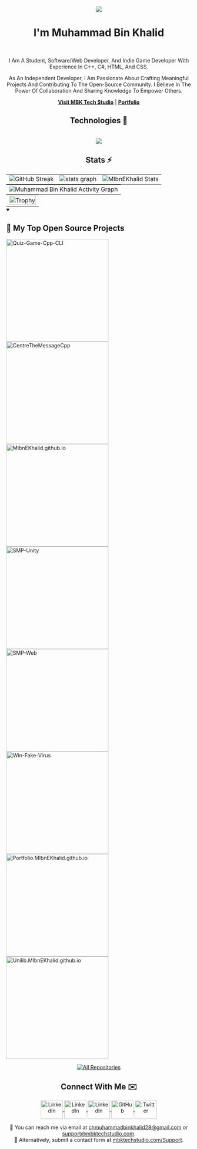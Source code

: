 <div align="center">
    <img src="https://profile-counter.glitch.me/mibnekhalid/count.svg?"  />
 </div>
 <div>
    <h1 align="center">I'm Muhammad Bin Khalid</h1>
 </div>
 <br />
<p align="center">
I Am A Student, Software/Web Developer, And Indie Game Developer With Experience In C++, C#, HTML, And CSS.
</p>
<p align="center">
As An Independent Developer, I Am Passionate About Crafting Meaningful Projects And Contributing To The Open-Source Community. I Believe In The Power Of Collaboration And Sharing Knowledge To Empower Others.
</p>
 <p align="center">
    <a href="https://MIbnEKhalid.github.io" target="_blank"><b>Visit MBK Tech Studio</b></a> |
    <a href="https://ibnekhalid.me" target="_blank"><b>Portfolio</b></a>
 </p>
 <h2 align="center">
    Technologies 🔧
 </h2>
 <p align="center">
    <a >
    <br />
    <img src="https://skillicons.dev/icons?i=arduino,cpp,java,cs,unity,html,css,androidstudio,linux,arch,kali,ubuntu,windows"/>
    </a>
 </p>
 <h2 align="center">
    Stats ⚡️
 </h2>
 <table style="border:none;margin:0 auto" align="center">
    <tr style="border:none;">
       <td style="border:none;">
          <img src="https://github-readme-streak-stats.herokuapp.com/?user=MIbnEKhalid&theme=transparent&hide_border=true" alt="GitHub Streak" />
       </td>
       <td style="border:none;">
          <img src="https://github-readme-stats.vercel.app/api?username=MIbnEKhalid&hide_title=true&include_all_commits=false&count_private=true&theme=transparent&hide_border=true"   alt="stats graph" />
       </td>
       <td style="border:none;">
          <img src="https://github-readme-stats.vercel.app/api/top-langs/?username=MIbnEKhalid&layout=compact&theme=transparent&hide_border=true&hide=ShaderLab,HLSL" alt="MIbnEKhalid Stats" />
       </td>
    </tr>
 </table>
 <table style="border:none;margin:0 auto" align="center">
    <tr style="border:none;margin:0 auto" align="center">
       <td style="border:none;">
          <img src="https://github-readme-activity-graph.vercel.app/graph?username=MIbnEKhalid&theme=github-dark&hide_border=true"  alt="Muhammad Bin Khalid Activity Graph" />
       </td>
    </tr>
 </table>
 <table style="border:none;margin:0 auto" align="center">
    <tr style="border:none;">
       <td style="border:none;">
        <!--  <img src="https://github-profile-trophy.vercel.app?username=MIbnEKhalid&theme=algolia&column=-1&row=1&margin-w=8&margin-h=8&no-bg=true&no-frame=true&order=4" height="150" alt="trophy graph"  /> -->
           <img src="https://github-profile-trophy.vercel.app/?username=MIbnEKhalid&theme=algolia&no-frame=true&no-bg=true&row=1&column=7" width="100%" alt="Trophy" align="middle"  />  
       </td>
    </tr>
 </table>
 




 
 
<details open> 
  <summary><h2>📘 My Top Open Source Projects</h2></summary>
 
  <p align="left">
    <a href="https://github.com/MIbnEKhalid/Quiz-Game-Cpp-CLI"><img width="278" src="https://denvercoder1-github-readme-stats.vercel.app/api/pin/?username=MIbnEKhalid&repo=Quiz-Game-Cpp-CLI&theme=react&bg_color=1F222E&title_color=F85D7F&hide_border=true&icon_color=F8D866&show_icons=false" alt="Quiz-Game-Cpp-CLI"></a>
    <a href="https://github.com/MIbnEKhalid/CentreTheMessageCpp"><img width="278" src="https://denvercoder1-github-readme-stats.vercel.app/api/pin/?username=MIbnEKhalid&repo=CentreTheMessageCpp&theme=react&bg_color=1F222E&title_color=F85D7F&hide_border=true&icon_color=F8D866&show_icons=false" alt="CentreTheMessageCpp"></a>
    <a href="https://github.com/MIbnEKhalid/MIbnEKhalid.github.io"><img width="278" src="https://denvercoder1-github-readme-stats.vercel.app/api/pin?username=MIbnEKhalid&repo=MIbnEKhalid.github.io&theme=react&bg_color=1F222E&title_color=F85D7F&hide_border=true&icon_color=F8D866&show_icons=false" alt="MIbnEKhalid.github.io"></a>
    <a href="https://github.com/MIbnEKhalid/SMP-Unity"><img width="278" src="https://denvercoder1-github-readme-stats.vercel.app/api/pin/?username=MIbnEKhalid&repo=SMP-Unity&theme=react&bg_color=1F222E&title_color=F85D7F&hide_border=true&icon_color=F8D866&show_icons=false" alt="SMP-Unity"></a>
    <a href="https://github.com/MIbnEKhalid/SMP-Web"><img width="278" src="https://denvercoder1-github-readme-stats.vercel.app/api/pin/?username=MIbnEKhalid&repo=SMP-Web&theme=react&bg_color=1F222E&title_color=F85D7F&hide_border=true&icon_color=F8D866&show_icons=false" alt="SMP-Web"></a> 
    <a href="https://github.com/MIbnEKhalid/Win-Fake-Virus"><img width="278" src="https://denvercoder1-github-readme-stats.vercel.app/api/pin/?username=MIbnEKhalid&repo=Win-Fake-Virus&theme=react&bg_color=1F222E&title_color=F85D7F&hide_border=true&icon_color=F8D866&show_icons=false" alt="Win-Fake-Virus"></a>
    <a href="https://github.com/MIbnEKhalid/Portfolio.MIbnEKhalid.github.io"><img width="278" src="https://denvercoder1-github-readme-stats.vercel.app/api/pin/?username=MIbnEKhalid&repo=Portfolio.MIbnEKhalid.github.io&theme=react&bg_color=1F222E&title_color=F85D7F&hide_border=true&icon_color=F8D866&show_icons=false" alt="Portfolio.MIbnEKhalid.github.io"></a>
    <a href="https://github.com/MIbnEKhalid/Unilib.MIbnEKhalid.github.io"><img width="278" src="https://denvercoder1-github-readme-stats.vercel.app/api/pin/?username=MIbnEKhalid&repo=Unilib.MIbnEKhalid.github.io&theme=react&bg_color=1F222E&title_color=F85D7F&hide_border=true&icon_color=F8D866&show_icons=false" alt="Unilib.MIbnEKhalid.github.io"></a> 
  </p>

<p align="center">
  <a href="https://github.com/MIbnEKhalid?tab=repositories&sort=stargazers">
    <img alt="All Repositories" title="All Repositories" src="https://custom-icon-badges.demolab.com/badge/-Click%20Here%20For%20All%20My%20Repos-1F222E?style=for-the-badge&logoColor=white&logo=repo"/>
  </a>
</p>
</details>

 

 


 <h2 align="center">
    Connect With Me ✉️️
 </h2>
 <p align="center">  
    <a href="https://www.youtube.com/@MIbnEKhalid" target="_blank">
    <img align="center" src="https://raw.githubusercontent.com/rahuldkjain/github-profile-readme-generator/master/src/images/icons/Social/youtube.svg" alt="LinkedIn" height="50" width="60" />
    </a> 
    <a href="https://www.instagram.com/ibn__e__khalid/" target="_blank">
    <img align="center" src="https://raw.githubusercontent.com/rahuldkjain/github-profile-readme-generator/master/src/images/icons/Social/instagram.svg" alt="LinkedIn" height="50" width="60" />
    </a> 
    <a href="https://www.linkedin.com/in/muhammad-bin-khalid-89711b25b/" target="_blank">
    <img align="center" src="https://raw.githubusercontent.com/rahuldkjain/github-profile-readme-generator/master/src/images/icons/Social/linked-in-alt.svg" alt="LinkedIn" height="50" width="60" />
    </a> 
    <a href="https://github.com/mibnekhalid" target="_blank">
    <img align="center" src="https://raw.githubusercontent.com/rahulbanerjee26/githubAboutMeGenerator/main/icons/github.svg" alt="GitHub" height="50" width="60" />
    </a>
    <a href="https://twitter.com/ibnekhalid28" target="_blank">
    <img align="center" src="https://raw.githubusercontent.com/rahuldkjain/github-profile-readme-generator/master/src/images/icons/Social/twitter.svg" alt="Twitter" height="50" width="60" />
    </a>  
 </p>
 <p align="center">
    📧 You can reach me via email at <a href="mailto:chmuhammadbinkhalid28@gmail.com">chmuhammadbinkhalid28@gmail.com</a> or <a href="mailto:support@mbktechstudio.com">support@mbktechstudio.com</a>.  
    <br>
    💬 Alternatively, submit a contact form at <a href="https://mbktechstudio.com/Support" target="_blank">mbktechstudio.com/Support</a>.
 </p>
 <!--
    <h3 align="left">Conntact Us:</h3>
    <p align="left">
    <a href="https://twitter.com/rg" target="blank"><img align="center" src="https://raw.githubusercontent.com/rahuldkjain/github-profile-readme-generator/master/src/images/icons/Social/twitter.svg" alt="rg" height="30" width="40" /></a>
    <a href="https://linkedin.com/in/rg" target="blank"><img align="center" src="https://raw.githubusercontent.com/rahuldkjain/github-profile-readme-generator/master/src/images/icons/Social/linked-in-alt.svg" alt="rg" height="30" width="40" /></a>
    <a href="https://stackoverflow.com/users/rg" target="blank"><img align="center" src="https://raw.githubusercontent.com/rahuldkjain/github-profile-readme-generator/master/src/images/icons/Social/stack-overflow.svg" alt="rg" height="30" width="40" /></a>
    <a href="https://fb.com/gr" target="blank"><img align="center" src="https://raw.githubusercontent.com/rahuldkjain/github-profile-readme-generator/master/src/images/icons/Social/facebook.svg" alt="gr" height="30" width="40" /></a>
    <a href="https://instagram.com/rg" target="blank"><img align="center" src="https://raw.githubusercontent.com/rahuldkjain/github-profile-readme-generator/master/src/images/icons/Social/instagram.svg" alt="rg" height="30" width="40" /></a>
    <a href="https://www.youtube.com/c/rrg" target="blank"><img align="center" src="https://raw.githubusercontent.com/rahuldkjain/github-profile-readme-generator/master/src/images/icons/Social/youtube.svg" alt="rrg" height="30" width="40" /></a>
    <a href="https://discord.gg/rgrg" target="blank"><img align="center" src="https://raw.githubusercontent.com/rahuldkjain/github-profile-readme-generator/master/src/images/icons/Social/discord.svg" alt="rgrg" height="30" width="40" /></a>
    </p>
    -->
 <!--
    <h3 align="left">Support:</h3>
    <p><a href="https://www.buymeacoffee.com/ththe"> </a><a href="ko-fi.com/ibnekhalid"> <img align="left" src="https://cdn.ko-fi.com/cdn/kofi3.png?v=3" height="50" width="210" alt="thy" /></a></p><br><br>
    -->
